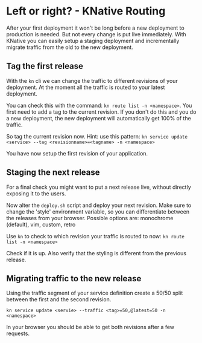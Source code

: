 # Left or right? - KNative Routing

After your first deployment it won't be long before a new deployment to production is needed. But not every change is put live immediately. With KNative you can easily setup a staging deployment and incrementally migrate traffic from the old to the new deployment.  


## Tag the first release

With the `kn` cli we can change the traffic to different revisions of your deployment. At the moment all the traffic is routed to your latest deployment.

You can check this with the command: `kn route list -n <namespace>`. You first need to add a tag to the current revision.
If you don't do this and you do a new deployment, the new deployment will automatically get 100% of the traffic.

So tag the current revision now. Hint: use this pattern: `kn service update <service> --tag <revisionname>=<tagname> -n <namespace>`
 
You have now setup the first revision of your application. 


## Staging the next release
For a final check you might want to put a next release live, without directly exposing it to the users. 

Now alter the `deploy.sh` script and deploy your next revision.
Make sure to change the 'style' environment variable, so you can differentiate between the releases from your browser. 
Possible options are: monochrome (default), vim, custom, retro

Use `kn` to check to which revision your traffic is routed to now:
`kn route list -n <namespace>`

Check if it is up. Also verify that the styling is different from the previous release.


## Migrating traffic to the new release
Using the traffic segment of your service definition create a 50/50 split between the first and the second revision.

`kn service update <servie> --traffic <tag>=50,@latest=50 -n <namespace>`

In your browser you should be able to get both revisions after a few requests.